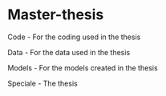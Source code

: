 # Master-thesis

Code - For the coding used in the thesis

Data - For the data used in the thesis

Models - For the models created in the thesis

Speciale - The thesis

